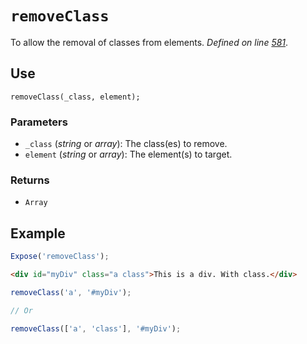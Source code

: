 # `removeClass`
To allow the removal of classes from elements. _Defined on line [581](../../F.js#L581)_.

## Use
```
removeClass(_class, element);
```

### Parameters
* `_class` (_string_ or _array_): The class(es) to remove.
* `element` (_string_ or _array_): The element(s) to target.

### Returns
* `Array`

## Example
```javascript
Expose('removeClass');
```

```html
<div id="myDiv" class="a class">This is a div. With class.</div>
```

```javascript
removeClass('a', '#myDiv');

// Or

removeClass(['a', 'class'], '#myDiv');
```